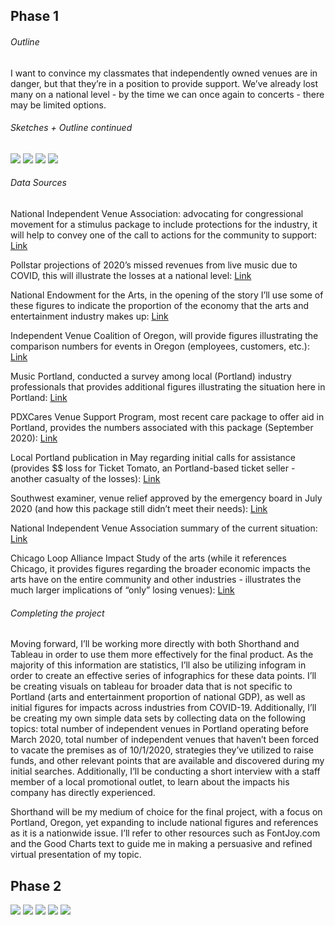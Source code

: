 ## Phase 1
###### Outline 

I want to convince my classmates that independently owned venues are in danger, but that they’re in a position to provide support. We’ve already lost many on a national level - by the time we can once again to concerts - there may be limited options. 

###### Sketches + Outline continued

<img src="sketch 1.jpeg" />
<img src="sketch 2.jpeg" />
<img src="sketch 3.jpeg" />
<img src="sketch 4.jpeg" />

###### Data Sources

National Independent Venue Association: advocating for congressional movement for a stimulus package to include protections for the industry, it will help to convey one of the call to actions for the community to support:
[Link](https://www.nivassoc.org/)

Pollstar projections of 2020’s missed revenues from live music due to COVID, this will illustrate the losses at a national level:
[Link](https://www.pollstar.com/article/pollstar-projects-2020-total-box-office-would-have-hit-122-billion-144197)

National Endowment for the Arts, in the opening of the story I’ll use some of these figures to indicate the proportion of the economy that the arts and entertainment industry makes up:
[Link](https://www.arts.gov/news/2020/during-economic-highs-and-lows-arts-are-key-segment-us-economy)

Independent Venue Coalition of Oregon, will provide figures illustrating the comparison numbers for events in Oregon (employees, customers, etc.):
[Link](https://www.voicevenues.com/)

Music Portland, conducted a survey among local (Portland) industry professionals that provides additional figures illustrating the situation here in Portland:
[Link](https://musicportland.org/lost-income)

PDXCares Venue Support Program, most recent care package to offer aid in Portland, provides the numbers associated with this package (September 2020):
[Link](https://musicportland.org/news-updates/2020/9/7/pdxcares-venue-support-program-now-accepting-applications-10-50k-grants-for-venues)

Local Portland publication in May regarding initial calls for assistance (provides $$ loss for Ticket Tomato, an Portland-based ticket seller -another casualty of the losses):
[Link](https://www.oregonlive.com/coronavirus/2020/05/oregons-live-events-industry-says-it-needs-more-help-to-survive-coronavirus-shutdown.html)

Southwest examiner, venue relief approved by the emergency board in July 2020 (and how this package still didn’t meet their needs):
[Link](https://www.southeastexaminer.com/2020/07/venue-relief-approved-by-emergency-board/)

National Independent Venue Association summary of the current situation: 
[Link](https://static1.squarespace.com/static/5e91157c96fe495a4baf48f2/t/5edef4ab8d0d2c0d8e9fb8cb/1591669933173/NIVA-+Policy+and+Fact+Sheet.pdf)

Chicago Loop Alliance Impact Study of the arts (while it references Chicago, it provides figures regarding the broader economic impacts the arts have on the entire community and other industries - illustrates the much larger implications of “only” losing venues):
[Link](https://loopchicago.com/assets/f4fdbc1e00/Arts-in-the-Loop-Study.pdf)


###### Completing the project

Moving forward, I’ll be working more directly with both Shorthand and Tableau in order to use them more effectively for the final product. 
As the majority of this information are statistics, I’ll also be utilizing infogram in order to create an effective series of infographics for these data points. 
I’ll be creating visuals on tableau for broader data that is not specific to Portland (arts and entertainment proportion of national GDP), as well as 
initial figures for impacts across industries from COVID-19. Additionally, I’ll be creating my own simple data sets by collecting data on the following topics: 
total number of independent venues in Portland operating before March 2020, total number of independent venues that haven’t been forced to vacate the premises 
as of 10/1/2020, strategies they’ve utilized to raise funds, and other relevant points that are available and discovered during my initial searches. 
Additionally, I’ll be conducting a short interview with a staff member of a local promotional outlet, to learn about the impacts his company has directly experienced.

Shorthand will be my medium of choice for the final project, with a focus on Portland, Oregon, yet expanding to include national figures and references as it 
is a nationwide issue. I’ll refer to other resources such as FontJoy.com and the Good Charts text to guide me in making a persuasive and refined virtual 
presentation of my topic. 



## Phase 2

<img src="coveer.PNG" />
<img src="crystal 2.jpg" />
<img src="before times 1.PNG" />


<img src="before times 2.PNG" />
<img src="doug fir.jpg" />
